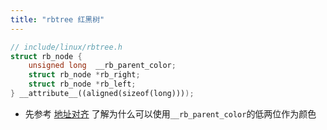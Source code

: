 ```yaml
---
title: "rbtree 红黑树"
---
```


```cpp
// include/linux/rbtree.h
struct rb_node {
	unsigned long  __rb_parent_color;
	struct rb_node *rb_right;
	struct rb_node *rb_left;
} __attribute__((aligned(sizeof(long))));
```

- 先参考 [地址对齐](/blogs/2022-06-06-computer-composition/#1-地址对齐) 了解为什么可以使用`__rb_parent_color`的低两位作为颜色

